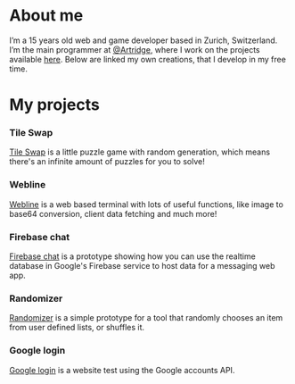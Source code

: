 # About me
I’m a 15 years old web and game developer based in Zurich, Switzerland. I’m the main programmer at [@Artridge](https://twitter.com/ArtridgeGames), where I work on the projects available [here](https://artridge.itch.io).
Below are linked my own creations, that I develop in my free time.

# My projects
### Tile Swap
[Tile Swap](/tile-swap) is a little puzzle game with random generation, which means there's an infinite amount of puzzles for you to solve!

### Webline
[Webline](/webline) is a web based terminal with lots of useful functions, like image to base64 conversion, client data fetching and much more!

### Firebase chat
[Firebase chat](/web-chat) is a prototype showing how you can use the realtime database in Google's Firebase service to host data for a messaging web app.

### Randomizer
[Randomizer](/randomizer) is a simple prototype for a tool that randomly chooses an item from user defined lists, or shuffles it.

### Google login
[Google login](/Google-Login) is a website test using the Google accounts API.
